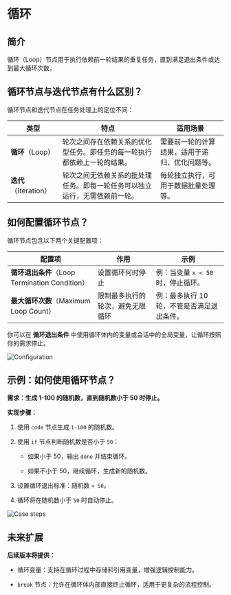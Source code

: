 # 循环

## 简介

循环（Loop）节点用于执行依赖前一轮结果的重复任务，直到满足退出条件或达到最大循环次数。

## 循环节点与迭代节点有什么区别？

循环节点和迭代节点在任务处理上的定位不同：

<table>
  <thead>
    <tr>
      <th>类型</th>
      <th>特点</th>
      <th>适用场景</th>
    </tr>
  </thead>
  <tbody>
    <tr>
      <td><strong>循环</strong>（Loop）</td>
      <td>轮次之间存在依赖关系的优化型任务。即任务的每一轮执行都依赖上一轮的结果。</td>
      <td>需要前一轮的计算结果，适用于递归、优化问题等。</td>
    </tr>
    <tr>
      <td><strong>迭代</strong>（Iteration）</td>
      <td>轮次之间无依赖关系的批处理任务。即每一轮任务可以独立运行，无需依赖前一轮。</td>
      <td>每轮独立执行，可用于数据批量处理等。</td>
    </tr>
  </tbody>
</table>

## 如何配置循环节点？

循环节点包含以下两个关键配置项：

<table>
  <thead>
    <tr>
      <th>配置项</th>
      <th>作用</th>
      <th>示例</th>
    </tr>
  </thead>
  <tbody>
    <tr>
      <td><strong>循环退出条件</strong>（Loop Termination Condition）</td>
      <td>设置循环何时停止</td>
      <td>例：当变量 <code>x < 50</code> 时，停止循环。</td>
    </tr>
    <tr>
      <td><strong>最大循环次数</strong>（Maximum Loop Count）</td>
      <td>限制最多执行的轮次，避免无限循环</td>
      <td>例：最多执行 10 轮，不管是否满足退出条件。</td>
    </tr>
  </tbody>
</table>

你可以在 **循环退出条件** 中使用循环体内的变量或会话中的全局变量，让循环按照你的需求停止。

![Configuration](https://assets-docs.dify.ai/2025/03/13853bfaaa068cdbdeba1b1f75d482f2.png)

## 示例：如何使用循环节点？

**需求：生成 1-100 的随机数，直到随机数小于 50 时停止。**

**实现步骤**：

1. 使用 `code` 节点生成 `1-100` 的随机数。  

2. 使用 `if` 节点判断随机数是否小于 `50`：

   - 如果小于 50，输出 `done` 并结束循环。

   - 如果不小于 50，继续循环，生成新的随机数。

3. 设置循环退出标准：随机数 `< 50`。

4. 循环将在随机数小于 `50` 时自动停止。

![Case steps](https://assets-docs.dify.ai/2025/03/b1c277001fc3cb1fbb85fe7c22a6d0fc.png)

## 未来扩展

**后续版本将提供：**

- 循环变量：支持在循环过程中存储和引用变量，增强逻辑控制能力。

- `break` 节点：允许在循环体内部直接终止循环，适用于更复杂的流程控制。
